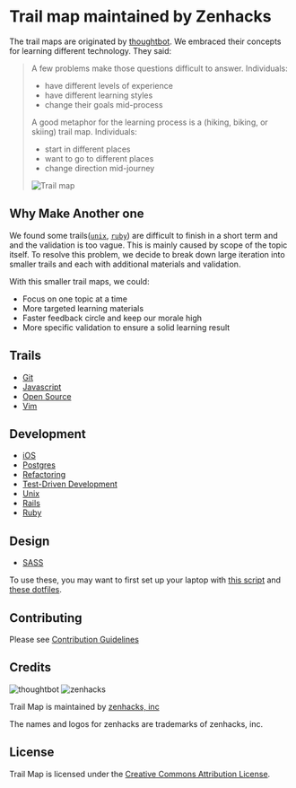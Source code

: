 Trail map maintained by Zenhacks
=========

The trail maps are originated by [thoughtbot](https://github.com/thoughtbot/trail-map). We embraced their concepts for learning different technology. They said:

> A few problems make those questions difficult to answer. Individuals:
>
> * have different levels of experience
> * have different learning styles
> * change their goals mid-process
>
> A good metaphor for the learning process is a (hiking, biking, or skiing) trail map. Individuals:
>
> * start in different places
> * want to go to different places
> * change direction mid-journey
>
> ![Trail map](http://media.tumblr.com/tumblr_m2jrde9jXS1qz5x9p.jpg)


Why Make Another one
------
We found some trails([`unix`](https://github.com/thoughtbot/trail-map/blob/master/trails/unix.md), [`ruby`](https://github.com/thoughtbot/trail-map/blob/master/trails/ruby.md)) are difficult to finish in a short term and and the validation is too vague. This is mainly caused by scope of the topic itself. To resolve this problem, we decide to break down large iteration into smaller trails and each with additional materials and validation.

With this smaller trail maps, we could:
* Focus on one topic at a time
* More targeted learning materials
* Faster feedback circle and keep our morale high
* More specific validation to ensure a solid learning result

Trails
------

* [Git](/yangchenyun/trail-map/blob/master/trails/git.md)
* [Javascript](/yangchenyun/trail-map/blob/master/trails/javascript.md)
* [Open Source](/yangchenyun/trail-map/blob/master/trails/open-source.md)
* [Vim](/yangchenyun/trail-map/blob/master/trails/vim.md)

Development
-----------

* [iOS](/yangchenyun/trail-map/blob/master/trails/Development/ios.md)
* [Postgres](/yangchenyun/trail-map/blob/master/trails/Development/postgres.md)
* [Refactoring](/yangchenyun/trail-map/blob/master/trails/Development/refactoring.md)
* [Test-Driven Development](/yangchenyun/trail-map/blob/master/trails/Development/test-driven-development.md)
* [Unix](/yangchenyun/trail-map/blob/master/trails/Development/unix)
* [Rails](/yangchenyun/trail-map/blob/master/trails/Development/rails)
* [Ruby](/yangchenyun/trail-map/blob/master/trails/Development/ruby)

Design
------

* [SASS](/yangchenyun/trail-map/blob/master/trails/Design/sass.md)

To use these, you may want to first set up your laptop with
[this script](https://github.com/thoughtbot/laptop) and
[these dotfiles](https://github.com/thoughtbot/dotfiles).

Contributing
------------

Please see [Contribution Guidelines](/yangchenyun/trail-map/blob/master/CONTRIBUTING.md)

Credits
-------

![thoughtbot](http://thoughtbot.com/images/tm/logo.png)
![zenhacks]()

Trail Map is maintained by [zenhacks, inc]()

The names and logos for zenhacks are trademarks of zenhacks, inc.

License
-------

Trail Map is licensed under the [Creative Commons Attribution License](http://creativecommons.org/licenses/by/3.0/).
